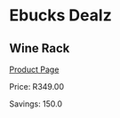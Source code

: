 
# Ebucks Dealz
## Wine Rack
[Product Page](https://www.ebucks.com/web/shop/productSelected.do?prodId=1049195529&catId=714962196)

Price: R349.00

Savings: 150.0


	